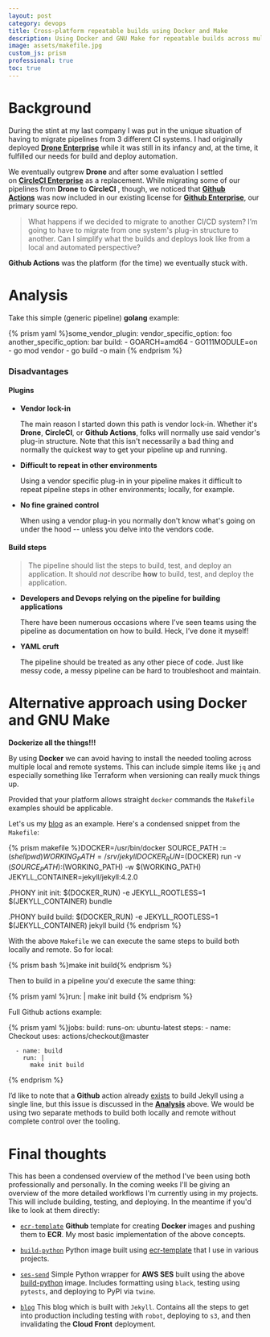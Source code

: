```yaml
---
layout: post
category: devops
title: Cross-platform repeatable builds using Docker and Make
description: Using Docker and GNU Make for repeatable builds across multiple platforms
image: assets/makefile.jpg
custom_js: prism
professional: true
toc: true
---
```


# Background

During the stint at my last company I was put in the unique situation of having 
to migrate pipelines from 3 different CI systems. I had originally 
deployed **[Drone Enterprise](https://drone.io/)** while it was still in its 
infancy and, at the time, it fulfilled our needs for build and deploy 
automation.

We eventually outgrew **Drone** and after some evaluation I settled 
on **[CircleCI Enterprise](https://circleci.com/)** as a replacement. While 
migrating some of our pipelines from **Drone** to **CircleCI** , though, we 
noticed that **[Github Actions](https://github.com/features/actions)** was now 
included in our existing license for **[Github 
Enterprise](https://github.com/enterprise)**, our primary source repo.

> What happens if we decided to migrate to another CI/CD system? I’m going to 
> have to migrate from one system's plug-in structure to another. Can I simplify 
> what the builds and deploys look like from a local and automated perspective?

**Github Actions** was the platform (for the time) we eventually stuck with.

# Analysis 

Take this simple (generic pipeline) **golang** example:

{% prism yaml %}some_vendor_plugin:
    vendor_specific_option: foo
    another_specific_option: bar
    build:
      - GOARCH=amd64
      - GO111MODULE=on
      - go mod vendor
      - go build -o main
{% endprism %}

### Disadvantages
#### Plugins

* **Vendor lock-in**

    The main reason I started down this path is vendor lock-in. Whether it's 
    **Drone**, **CircleCI**, or **Github Actions**, folks will normally use said 
    vendor's plug-in structure. Note that this isn't necessarily a bad thing and 
    normally the quickest way to get your pipeline up and running.

* **Difficult to repeat in other environments**

    Using a vendor specific plug-in in your pipeline makes it difficult to 
    repeat pipeline steps in other environments; locally, for example.

* **No fine grained control**

    When using a vendor plug-in you normally don't know what's going on under 
    the hood -- unless you delve into the vendors code.

#### Build steps

> The pipeline should list the steps to build, test, and deploy an application. 
> It should _not_ describe **how** to build, test, and deploy the application.

* **Developers and Devops relying on the pipeline for building applications**

    There have been numerous occasions where I’ve seen teams using the pipeline 
    as documentation on how to build. Heck, I’ve done it myself!

* **YAML cruft**

    The pipeline should be treated as any other piece of code. Just like messy 
    code, a messy pipeline can be hard to troubleshoot and maintain.

# Alternative approach using Docker and GNU Make

**Dockerize all the things!!!**

By using **Docker** we can avoid having to install the needed tooling across 
multiple local and remote systems. This can include simple items like `jq` and 
especially something like Terraform when versioning can really muck things up.

Provided that your platform allows straight `docker` commands the `Makefile` 
examples should be applicable.

Let's us my [blog](https://github.com/replicant0wnz/blog) as an example. Here's 
a condensed snippet from the `Makefile`:

{% prism makefile %}DOCKER=/usr/bin/docker
SOURCE_PATH := $(shell pwd)
WORKING_PATH=/srv/jekyll
DOCKER_RUN=$(DOCKER) run -v $(SOURCE_PATH):$(WORKING_PATH) -w $(WORKING_PATH)
JEKYLL_CONTAINER=jekyll/jekyll:4.2.0

.PHONY init
init:
	$(DOCKER_RUN) -e JEKYLL_ROOTLESS=1 $(JEKYLL_CONTAINER) bundle

.PHONY build
build:
	$(DOCKER_RUN) -e JEKYLL_ROOTLESS=1 $(JEKYLL_CONTAINER) jekyll build
{% endprism %}

With the above `Makefile` we can execute the same steps to build both locally 
and remote. So for local:

{% prism bash %}make init build{% endprism %}

Then to build in a pipeline you'd execute the same thing:

{% prism yaml %}run: |
    make init build
{% endprism %}

Full Github actions example:

{% prism yaml %}jobs:
  build:
    runs-on: ubuntu-latest
    steps:
      - name: Checkout
        uses: actions/checkout@master

      - name: build
        run: |
          make init build
{% endprism %}

I’d like to note that a **Github** action 
already [exists](https://github.com/marketplace/actions/build-jekyll) to build 
Jekyll using a single line, but this issue is discussed in 
the [**Analysis**](#analysis) above.  We would be using two separate methods to 
build both locally and remote without complete control over the tooling.

# Final thoughts

This has been a condensed overview of the method I've been using both 
professionally and personally. In the coming weeks I'll be giving an overview of 
the more detailed workflows I'm currently using in my projects. This will 
include building, testing, and deploying. In the meantime if you'd like to look 
at them directly:

* [`ecr-template`](https://github.com/replicant0wnz/ecr-template) **Github** 
    template for creating **Docker** images and pushing them to **ECR**. My most 
    basic implementation of the above concepts.

* [`build-python`](https://github.com/replicant0wnz/build-python) Python image 
    built using [ecr-template](https://github.com/replicant0wnz/ecr-template) 
    that I use in various projects. 

* [`ses-send`](https://github.com/replicant0wnz/ses-send) Simple Python wrapper 
    for **AWS SES** built using the above 
    [build-python](https://github.com/replicant0wnz/build-python) image.
    Includes formatting using `black`, testing using `pytests`, and deploying to 
    PyPI via `twine`.

* [`blog`](https://github.com/replicant0wnz/blog) This blog which is built with 
    `Jekyll`. Contains all the steps to get into production including testing 
    with `robot`, deploying to `s3`, and then invalidating the **Cloud Front** 
    deployment. 
